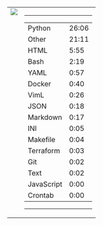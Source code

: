 
<table><tr>
<td valign="top">
  <img src="https://wakatime.com/share/@Aperture/0cd21d5d-ac4f-458d-9c71-d06f479c1297.png" />
</td>

<td valign="top">
  <hr>
  <table>
    <tr><td>Python</td><td>26:06</td></tr><tr><td>Other</td><td>21:11</td></tr><tr><td>HTML</td><td>5:55</td></tr><tr><td>Bash</td><td>2:19</td></tr><tr><td>YAML</td><td>0:57</td></tr><tr><td>Docker</td><td>0:40</td></tr><tr><td>VimL</td><td>0:26</td></tr><tr><td>JSON</td><td>0:18</td></tr><tr><td>Markdown</td><td>0:17</td></tr><tr><td>INI</td><td>0:05</td></tr><tr><td>Makefile</td><td>0:04</td></tr><tr><td>Terraform</td><td>0:03</td></tr><tr><td>Git</td><td>0:02</td></tr><tr><td>Text</td><td>0:02</td></tr><tr><td>JavaScript</td><td>0:00</td></tr><tr><td>Crontab</td><td>0:00</td></tr>
  </table>
  <hr>
</td>
</tr></table>


